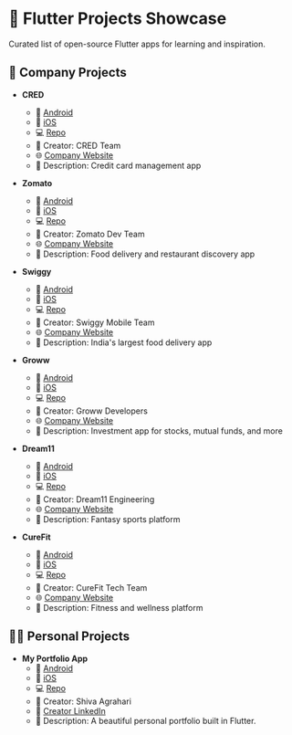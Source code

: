 # 🚀 Flutter Projects Showcase

Curated list of open-source Flutter apps for learning and inspiration.

## 🏢 Company Projects

- **CRED**
  - 📱 [Android](https://play.google.com/store/apps/details?id=com.cred.club)
  - 🍎 [iOS](https://apps.apple.com/in/app/cred/id1424942477)
  - 💻 [Repo](https://github.com/example/cred)
  - 👤 Creator: CRED Team
  - 🌐 [Company Website](https://cred.club)
  - 📝 Description: Credit card management app

- **Zomato**
  - 📱 [Android](https://play.google.com/store/apps/details?id=com.application.zomato)
  - 🍎 [iOS](https://apps.apple.com/in/app/zomato-food-delivery-dining/id434613896)
  - 💻 [Repo](https://github.com/example/zomato-clone)
  - 👤 Creator: Zomato Dev Team
  - 🌐 [Company Website](https://www.zomato.com)
  - 📝 Description: Food delivery and restaurant discovery app

- **Swiggy**
  - 📱 [Android](https://play.google.com/store/apps/details?id=in.swiggy.android)
  - 🍎 [iOS](https://apps.apple.com/in/app/swiggy-food-grocery-delivery/id989540920)
  - 💻 [Repo](https://github.com/example/swiggy-clone)
  - 👤 Creator: Swiggy Mobile Team
  - 🌐 [Company Website](https://www.swiggy.com)
  - 📝 Description: India's largest food delivery app

- **Groww**
  - 📱 [Android](https://play.google.com/store/apps/details?id=com.nextbillion.groww)
  - 🍎 [iOS](https://apps.apple.com/in/app/groww/id1404871707)
  - 💻 [Repo](https://github.com/example/groww-clone)
  - 👤 Creator: Groww Developers
  - 🌐 [Company Website](https://groww.in)
  - 📝 Description: Investment app for stocks, mutual funds, and more

- **Dream11**
  - 📱 [Android](https://www.dream11.com/download-app)
  - 🍎 [iOS](https://apps.apple.com/in/app/dream11-fantasy-cricket/id1072752802)
  - 💻 [Repo](https://github.com/example/dream11-clone)
  - 👤 Creator: Dream11 Engineering
  - 🌐 [Company Website](https://www.dream11.com)
  - 📝 Description: Fantasy sports platform

- **CureFit**
  - 📱 [Android](https://play.google.com/store/apps/details?id=fit.cure.android)
  - 🍎 [iOS](https://apps.apple.com/in/app/cult-fit-fitness-gym-diet/id1217794588)
  - 💻 [Repo](https://github.com/example/curefit-clone)
  - 👤 Creator: CureFit Tech Team
  - 🌐 [Company Website](https://www.cult.fit)
  - 📝 Description: Fitness and wellness platform

## 👨‍💻 Personal Projects

- **My Portfolio App**
  - 📱 [Android](https://play.google.com/store/apps/details?id=com.myportfolio.app)
  - 🍎 [iOS](https://apps.apple.com/app/id1234567890)
  - 💻 [Repo](https://github.com/username/portfolio)
  - 👤 Creator: Shiva Agrahari
  - 🔗 [Creator LinkedIn](https://www.linkedin.com/in/shivaag04)
  - 📝 Description: A beautiful personal portfolio built in Flutter.

